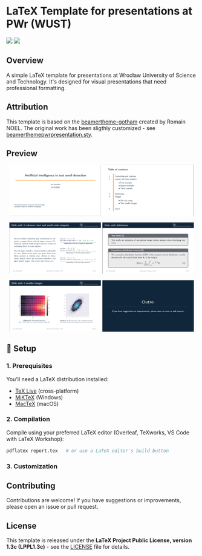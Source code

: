 # LaTeX Template for presentations at PWr (WUST)

<!-- BADGES -->
<p align="left">
   <a href="https://github.com/Krisenberg/pwr-presentation-template/blob/main/LICENSE"><img src="https://img.shields.io/badge/License-LPPL_1.3c-blue?logo=opensourceinitiative"/></a>
   <a href="https://www.repostatus.org/lifecycle"><img src="https://img.shields.io/badge/repo_status-active-FC6D26?logo=framework&color=#F10001"/></a>
</p>


## Overview
A simple LaTeX template for presentations at Wrocław University of Science and Technology. It's designed for visual presentations that need professional formatting.


## Attribution
This template is based on the [beamertheme-gotham](https://gitlab.com/RomainNOEL/beamertheme-gotham) created by Romain NOEL. The original work has been sligthly customized - see [beamerthemepwrpresentation.sty](https://github.com/Krisenberg/pwr-presentation-template/blob/main/beamerthemepwrpresentation.sty).


## Preview
<p align="center">
  <img src="./examples/title.png" width="48%" aria-label="Screenshot of the title slide from the example presentation"/>
  <img src="./examples/table_of_contents.png" width="48%" aria-label="Screenshot of the slide with table of contents from the example presentation"/>
</p>
<p align="center">
  <img src="./examples/text_and_code_snippets.png" width="48%" aria-label="Screenshot of the slide with text and code snippets from the example presentation"/>
  <img src="./examples/definitions.png" width="48%" aria-label="Screenshot of the slide with definitions from the example presentation"/>
</p>
<p align="center">
  <img src="./examples/images.png" width="48%" aria-label="Screenshot of the slide with timages from the example presentation"/>
  <img src="./examples/outro.png" width="48%" aria-label="Screenshot of the outro slide from the example presentation"/>
</p>


## 🔧 Setup

### 1. Prerequisites
You'll need a LaTeX distribution installed:
- [TeX Live](https://www.tug.org/texlive/) (cross-platform)
- [MiKTeX](https://miktex.org/) (Windows)
- [MacTeX](https://www.tug.org/mactex/) (macOS)

### 2. Compilation
Compile using your preferred LaTeX editor (Overleaf, TeXworks, VS Code with LaTeX Workshop):
```sh
pdflatex report.tex   # or use a LaTeX editor's build button
```

### 3. Customization


## Contributing
Contributions are welcome! If you have suggestions or improvements, please open an issue or pull request.


## License  
This template is released under the **LaTeX Project Public License, version 1.3c (LPPL1.3c)** - see the [LICENSE](LICENSE) file for details.
